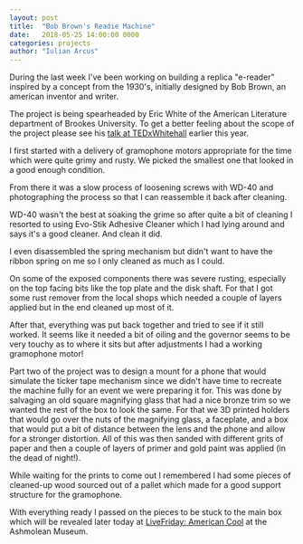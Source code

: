 ```yaml
---
layout: post
title:  "Bob Brown's Readie Machine"
date:   2018-05-25 14:00:00 0000
categories: projects
author: "Iulian Arcus"
---
```


During the last week I've been working on building a replica "e-reader" inspired by a concept from the 1930's, initially designed by Bob Brown, an american inventor and writer.

The project is being spearheaded by Eric White of the American Literature department of Brookes University. To get a better feeling about the scope of the project please see his [talk at TEDxWhitehall](https://www.youtube.com/watch?v=u0DOp107-G8&t) earlier this year.

I first started with a delivery of gramophone motors appropriate for the time which were quite grimy and rusty. We picked the smallest one that looked in a good enough condition.

From there it was a slow process of loosening screws with WD-40 and photographing the process so that I can reassemble it back after cleaning.

WD-40 wasn't the best at soaking the grime so after quite a bit of cleaning I resorted to using Evo-Stik Adhesive Cleaner which I had lying around and says it's a good cleaner. And clean it did.

I even disassembled the spring mechanism but didn't want to have the ribbon spring on me so I only cleaned as much as I could.

On some of the exposed components there was severe rusting, especially on the top facing bits like the top plate and the disk shaft. For that I got some rust remover from the local shops which needed a couple of layers applied but in the end cleaned up most of it.

After that, everything was put back together and tried to see if it still worked. 
It seems like it needed a bit of oiling and the governor seems to be very touchy as to where it sits but after adjustments I had a working gramophone motor!

Part two of the project was to design a mount for a phone that would simulate the ticker tape mechanism since we didn't have time to recreate the machine fully for an event we were preparing it for. 
This was done by salvaging an old square magnifying glass that had a nice bronze trim so we wanted the rest of the box to look the same. 
For that we 3D printed holders that would go over the nuts of the magnifying glass, a faceplate, and a box that would put a bit of distance between the lens and the phone and allow for a stronger distortion.
All of this was then sanded with different grits of paper and then a couple of layers of primer and gold paint was applied (in the dead of night!).

While waiting for the prints to come out I remembered I had some pieces of cleaned-up wood sourced out of a pallet which made for a good support structure for the gramophone.

With everything ready I passed on the pieces to be stuck to the main box which will be revealed later today at [LiveFriday: American Cool](https://www.ashmolean.org/event/livefriday-american-cool) at the Ashmolean Museum.
